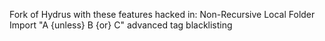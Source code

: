 Fork of Hydrus with these features hacked in:
  Non-Recursive Local Folder Import
  "A {unless} B {or} C"  advanced tag blacklisting

